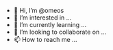 - 👋 Hi, I’m @omeos
- 👀 I’m interested in ...
- 🌱 I’m currently learning ...
- 💞️ I’m looking to collaborate on ...
- 📫 How to reach me ...

<!---
omeos/omeos is a ✨ special ✨ repository because its `README.md` (this file) appears on your GitHub profile.
You can click the Preview link to take a look at your changes.
--->
